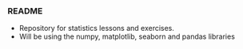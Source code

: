 ### README

- Repository for statistics lessons and exercises.
- Will be using the numpy, matplotlib, seaborn and pandas libraries

